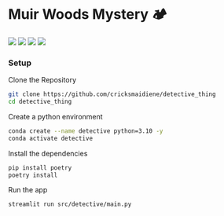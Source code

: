# Muir Woods Mystery 🏕

![](https://img.shields.io/badge/Python-3776AB.svg?style=for-the-badge&logo=Python&logoColor=white)
![](https://img.shields.io/badge/Streamlit-FF4B4B.svg?style=for-the-badge&logo=Streamlit&logoColor=white)
![](https://img.shields.io/badge/OpenAI-412991.svg?style=for-the-badge&logo=OpenAI&logoColor=white)
![](https://img.shields.io/badge/OpenStreetMap-7EBC6F.svg?style=for-the-badge&logo=OpenStreetMap&logoColor=white)

### Setup

Clone the Repository

```bash
git clone https://github.com/cricksmaidiene/detective_thing
cd detective_thing
```

Create a python environment

```bash
conda create --name detective python=3.10 -y
conda activate detective
```

Install the dependencies

```bash
pip install poetry
poetry install
```

Run the app

```bash
streamlit run src/detective/main.py
```
